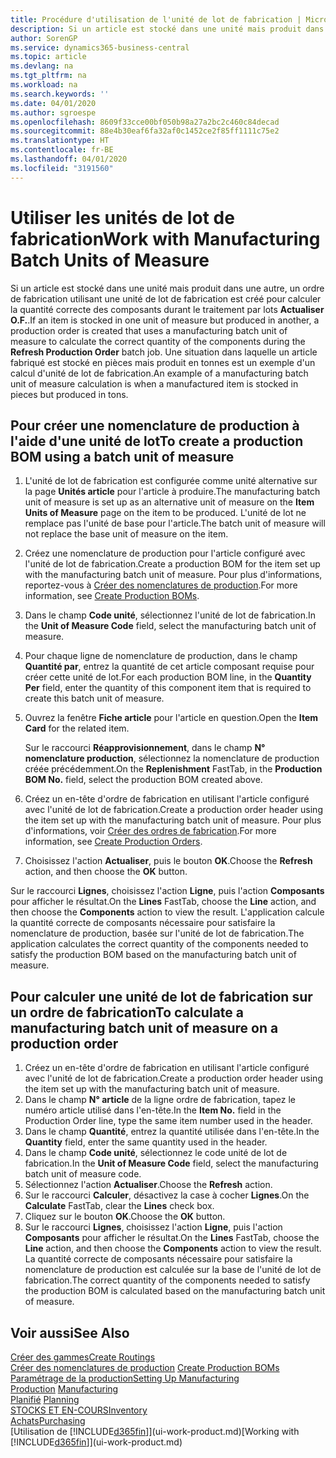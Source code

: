 ```yaml
---
title: Procédure d'utilisation de l'unité de lot de fabrication | Microsoft Docs
description: Si un article est stocké dans une unité mais produit dans une autre, l'ordre de fabrication doit utiliser une unité de lot de fabrication pour calculer la quantité correcte des composants. Une situation dans laquelle un article fabriqué est stocké en pièces mais produit en tonnes est un exemple d'un calcul d'unité de lot de fabrication.
author: SorenGP
ms.service: dynamics365-business-central
ms.topic: article
ms.devlang: na
ms.tgt_pltfrm: na
ms.workload: na
ms.search.keywords: ''
ms.date: 04/01/2020
ms.author: sgroespe
ms.openlocfilehash: 8609f33cce00bf050b98a27a2bc2c460c84decad
ms.sourcegitcommit: 88e4b30eaf6fa32af0c1452ce2f85ff1111c75e2
ms.translationtype: HT
ms.contentlocale: fr-BE
ms.lasthandoff: 04/01/2020
ms.locfileid: "3191560"
---
```

# <a name="work-with-manufacturing-batch-units-of-measure"></a><span data-ttu-id="4eb5a-104">Utiliser les unités de lot de fabrication</span><span class="sxs-lookup"><span data-stu-id="4eb5a-104">Work with Manufacturing Batch Units of Measure</span></span>
<span data-ttu-id="4eb5a-105">Si un article est stocké dans une unité mais produit dans une autre, un ordre de fabrication utilisant une unité de lot de fabrication est créé pour calculer la quantité correcte des composants durant le traitement par lots **Actualiser O.F.**.</span><span class="sxs-lookup"><span data-stu-id="4eb5a-105">If an item is stocked in one unit of measure but produced in another, a production order is created that uses a manufacturing batch unit of measure to calculate the correct quantity of the components during the **Refresh Production Order** batch job.</span></span> <span data-ttu-id="4eb5a-106">Une situation dans laquelle un article fabriqué est stocké en pièces mais produit en tonnes est un exemple d'un calcul d'unité de lot de fabrication.</span><span class="sxs-lookup"><span data-stu-id="4eb5a-106">An example of a manufacturing batch unit of measure calculation is when a manufactured item is stocked in pieces but produced in tons.</span></span>  

## <a name="to-create-a-production-bom-using-a-batch-unit-of-measure"></a><span data-ttu-id="4eb5a-107">Pour créer une nomenclature de production à l'aide d'une unité de lot</span><span class="sxs-lookup"><span data-stu-id="4eb5a-107">To create a production BOM using a batch unit of measure</span></span>  
1.  <span data-ttu-id="4eb5a-108">L'unité de lot de fabrication est configurée comme unité alternative sur la page **Unités article** pour l'article à produire.</span><span class="sxs-lookup"><span data-stu-id="4eb5a-108">The manufacturing batch unit of measure is set up as an alternative unit of measure on the **Item Units of Measure** page on the item to be produced.</span></span> <span data-ttu-id="4eb5a-109">L'unité de lot ne remplace pas l'unité de base pour l'article.</span><span class="sxs-lookup"><span data-stu-id="4eb5a-109">The batch unit of measure will not replace the base unit of measure on the item.</span></span>  
2.  <span data-ttu-id="4eb5a-110">Créez une nomenclature de production pour l'article configuré avec l'unité de lot de fabrication.</span><span class="sxs-lookup"><span data-stu-id="4eb5a-110">Create a production BOM for the item set up with the manufacturing batch unit of measure.</span></span> <span data-ttu-id="4eb5a-111">Pour plus d'informations, reportez-vous à [Créer des nomenclatures de production](production-how-to-create-production-boms.md).</span><span class="sxs-lookup"><span data-stu-id="4eb5a-111">For more information, see [Create Production BOMs](production-how-to-create-production-boms.md).</span></span>  
3.  <span data-ttu-id="4eb5a-112">Dans le champ **Code unité**, sélectionnez l'unité de lot de fabrication.</span><span class="sxs-lookup"><span data-stu-id="4eb5a-112">In the **Unit of Measure Code** field, select the manufacturing batch unit of measure.</span></span>  
4.  <span data-ttu-id="4eb5a-113">Pour chaque ligne de nomenclature de production, dans le champ **Quantité par**, entrez la quantité de cet article composant requise pour créer cette unité de lot.</span><span class="sxs-lookup"><span data-stu-id="4eb5a-113">For each production BOM line, in the **Quantity Per** field, enter the quantity of this component item that is required to create this batch unit of measure.</span></span>  
5.  <span data-ttu-id="4eb5a-114">Ouvrez la fenêtre **Fiche article** pour l'article en question.</span><span class="sxs-lookup"><span data-stu-id="4eb5a-114">Open the **Item Card** for the related item.</span></span>  

    <span data-ttu-id="4eb5a-115">Sur le raccourci **Réapprovisionnement**, dans le champ **N° nomenclature production**, sélectionnez la nomenclature de production créée précédemment.</span><span class="sxs-lookup"><span data-stu-id="4eb5a-115">On the **Replenishment** FastTab, in the **Production BOM No.** field, select the production BOM created above.</span></span>  
6.  <span data-ttu-id="4eb5a-116">Créez un en-tête d'ordre de fabrication en utilisant l'article configuré avec l'unité de lot de fabrication.</span><span class="sxs-lookup"><span data-stu-id="4eb5a-116">Create a production order header using the item set up with the manufacturing batch unit of measure.</span></span> <span data-ttu-id="4eb5a-117">Pour plus d'informations, voir [Créer des ordres de fabrication](production-how-to-create-production-orders.md).</span><span class="sxs-lookup"><span data-stu-id="4eb5a-117">For more information, see [Create Production Orders](production-how-to-create-production-orders.md).</span></span>  
7.  <span data-ttu-id="4eb5a-118">Choisissez l'action **Actualiser**, puis le bouton **OK**.</span><span class="sxs-lookup"><span data-stu-id="4eb5a-118">Choose the **Refresh** action, and then choose  the **OK** button.</span></span>  

<span data-ttu-id="4eb5a-119">Sur le raccourci **Lignes**, choisissez l'action **Ligne**, puis l'action **Composants** pour afficher le résultat.</span><span class="sxs-lookup"><span data-stu-id="4eb5a-119">On the **Lines** FastTab, choose the **Line** action, and then choose the **Components** action to view the result.</span></span> <span data-ttu-id="4eb5a-120">L'application calcule la quantité correcte de composants nécessaire pour satisfaire la nomenclature de production, basée sur l'unité de lot de fabrication.</span><span class="sxs-lookup"><span data-stu-id="4eb5a-120">The application calculates the correct quantity of the components needed to satisfy the production BOM based on the manufacturing batch unit of measure.</span></span>  

## <a name="to-calculate-a-manufacturing-batch-unit-of-measure-on-a-production-order"></a><span data-ttu-id="4eb5a-121">Pour calculer une unité de lot de fabrication sur un ordre de fabrication</span><span class="sxs-lookup"><span data-stu-id="4eb5a-121">To calculate a manufacturing batch unit of measure on a production order</span></span>  
1.  <span data-ttu-id="4eb5a-122">Créez un en-tête d'ordre de fabrication en utilisant l'article configuré avec l'unité de lot de fabrication.</span><span class="sxs-lookup"><span data-stu-id="4eb5a-122">Create a production order header using the item set up with the manufacturing batch unit of measure.</span></span>  
2.  <span data-ttu-id="4eb5a-123">Dans le champ **N° article** de la ligne ordre de fabrication, tapez le numéro article utilisé dans l'en-tête.</span><span class="sxs-lookup"><span data-stu-id="4eb5a-123">In the **Item No.** field in the Production Order line, type the same item number used in the header.</span></span>  
3.  <span data-ttu-id="4eb5a-124">Dans le champ **Quantité**, entrez la quantité utilisée dans l'en-tête.</span><span class="sxs-lookup"><span data-stu-id="4eb5a-124">In the **Quantity** field, enter the same quantity used in the header.</span></span>  
4.  <span data-ttu-id="4eb5a-125">Dans le champ **Code unité**, sélectionnez le code unité de lot de fabrication.</span><span class="sxs-lookup"><span data-stu-id="4eb5a-125">In the **Unit of Measure Code** field, select the manufacturing batch unit of measure code.</span></span>  
5.  <span data-ttu-id="4eb5a-126">Sélectionnez l'action **Actualiser**.</span><span class="sxs-lookup"><span data-stu-id="4eb5a-126">Choose the **Refresh** action.</span></span>
6.  <span data-ttu-id="4eb5a-127">Sur le raccourci **Calculer**, désactivez la case à cocher **Lignes**.</span><span class="sxs-lookup"><span data-stu-id="4eb5a-127">On the **Calculate** FastTab, clear the **Lines** check box.</span></span>  
7.  <span data-ttu-id="4eb5a-128">Cliquez sur le bouton **OK**.</span><span class="sxs-lookup"><span data-stu-id="4eb5a-128">Choose the **OK** button.</span></span>  
8.  <span data-ttu-id="4eb5a-129">Sur le raccourci **Lignes**, choisissez l'action **Ligne**, puis l'action **Composants** pour afficher le résultat.</span><span class="sxs-lookup"><span data-stu-id="4eb5a-129">On the **Lines** FastTab, choose the **Line** action, and then choose the **Components** action to view the result.</span></span> <span data-ttu-id="4eb5a-130">La quantité correcte de composants nécessaire pour satisfaire la nomenclature de production est calculée sur la base de l'unité de lot de fabrication.</span><span class="sxs-lookup"><span data-stu-id="4eb5a-130">The correct quantity of the components needed to satisfy the production BOM is calculated based on the manufacturing batch unit of measure.</span></span>  

## <a name="see-also"></a><span data-ttu-id="4eb5a-131">Voir aussi</span><span class="sxs-lookup"><span data-stu-id="4eb5a-131">See Also</span></span>  
[<span data-ttu-id="4eb5a-132">Créer des gammes</span><span class="sxs-lookup"><span data-stu-id="4eb5a-132">Create Routings</span></span>](production-how-to-create-routings.md)  
<span data-ttu-id="4eb5a-133">[Créer des nomenclatures de production](production-how-to-create-production-boms.md)   </span><span class="sxs-lookup"><span data-stu-id="4eb5a-133">[Create Production BOMs](production-how-to-create-production-boms.md)   </span></span>  
[<span data-ttu-id="4eb5a-134">Paramétrage de la production</span><span class="sxs-lookup"><span data-stu-id="4eb5a-134">Setting Up Manufacturing</span></span>](production-configure-production-processes.md)  
<span data-ttu-id="4eb5a-135">[Production](production-manage-manufacturing.md)  </span><span class="sxs-lookup"><span data-stu-id="4eb5a-135">[Manufacturing](production-manage-manufacturing.md)  </span></span>  
<span data-ttu-id="4eb5a-136">[Planifié](production-planning.md) </span><span class="sxs-lookup"><span data-stu-id="4eb5a-136">[Planning](production-planning.md) </span></span>  
[<span data-ttu-id="4eb5a-137">STOCKS ET EN-COURS</span><span class="sxs-lookup"><span data-stu-id="4eb5a-137">Inventory</span></span>](inventory-manage-inventory.md)  
[<span data-ttu-id="4eb5a-138">Achats</span><span class="sxs-lookup"><span data-stu-id="4eb5a-138">Purchasing</span></span>](purchasing-manage-purchasing.md)  
<span data-ttu-id="4eb5a-139">[Utilisation de [!INCLUDE[d365fin](includes/d365fin_md.md)]](ui-work-product.md)</span><span class="sxs-lookup"><span data-stu-id="4eb5a-139">[Working with [!INCLUDE[d365fin](includes/d365fin_md.md)]](ui-work-product.md)</span></span>  
